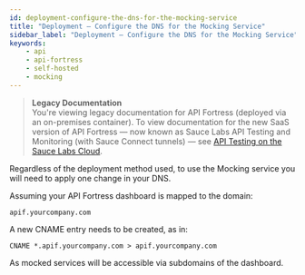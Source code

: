 ```yaml
---
id: deployment-configure-the-dns-for-the-mocking-service
title: "Deployment – Configure the DNS for the Mocking Service"
sidebar_label: "Deployment – Configure the DNS for the Mocking Service"
keywords:
    - api
    - api-fortress
    - self-hosted
    - mocking
---
```


>**Legacy Documentation**<br/>You're viewing legacy documentation for API Fortress (deployed via an on-premises container). To view documentation for the new SaaS version of API Fortress &#8212; now known as Sauce Labs API Testing and Monitoring (with Sauce Connect tunnels) &#8212; see [API Testing on the Sauce Labs Cloud](/api-testing/).

Regardless of the deployment method used, to use the Mocking service you will need to apply one change in your DNS.

Assuming your API Fortress dashboard is mapped to the domain:

```
apif.yourcompany.com
```

A new CNAME entry needs to be created, as in:

```
CNAME *.apif.yourcompany.com > apif.yourcompany.com
```
As mocked services will be accessible via subdomains of the dashboard.
